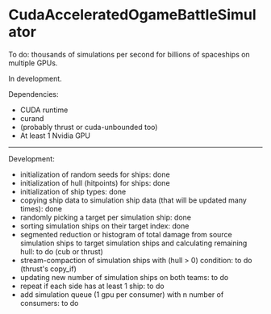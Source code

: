 # CudaAcceleratedOgameBattleSimulator
To do: thousands of simulations per second for billions of spaceships on multiple GPUs.

In development.

Dependencies:

- CUDA runtime
- curand
- (probably thrust or cuda-unbounded too)
- At least 1 Nvidia GPU

----

Development:

- initialization of random seeds for ships: done
- initialization of hull (hitpoints) for ships: done
- initialization of ship types: done
- copying ship data to simulation ship data (that will be updated many times): done
- randomly picking a target per simulation ship: done
- sorting simulation ships on their target index: done
- segmented reduction or histogram of total damage from source simulation ships to target simulation ships and calculating remaining hull: to do (cub or thrust)
- stream-compaction of simulation ships with (hull > 0) condition: to do (thrust's copy_if)
- updating new number of simulation ships on both teams: to do
- repeat if each side has at least 1 ship: to do
- add simulation queue (1 gpu per consumer) with n number of consumers: to do
